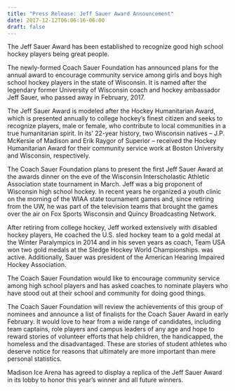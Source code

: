 ```yaml
---
title: "Press Release: Jeff Sauer Award Announcement"
date: 2017-12-12T06:06:16-06:00
draft: false
---
```


The Jeff Sauer Award has been established to recognize good high school hockey players being great people.

The newly-formed Coach Sauer Foundation has announced plans for the annual award to encourage community service among girls and boys high school hockey players in the state of Wisconsin. It is named after the legendary former University of Wisconsin coach and hockey ambassador Jeff Sauer, who passed away in February, 2017.

The Jeff Sauer Award is modeled after the Hockey Humanitarian Award, which is presented annually to college hockey’s finest citizen and seeks to recognize players, male or female, who contribute to local communities in a true humanitarian spirit. In its’ 22-year history, two Wisconsin natives – J.P. McKersie of Madison and Erik Raygor of Superior – received the Hockey Humanitarian Award for their community service work at Boston University and Wisconsin, respectively.

The Coach Sauer Foundation plans to present the first Jeff Sauer Award at the awards dinner on the eve of the Wisconsin Interscholastic Athletic Association state tournament in March.  Jeff was a big proponent of Wisconsin high school hockey. In recent years he organized a youth clinic on the morning of the WIAA state tournament games and, since retiring from the UW, he was part of the television teams that brought the games over the air on Fox Sports Wisconsin and Quincy Broadcasting Network. 

After retiring from college hockey, Jeff worked extensively with disabled hockey players, He coached the U.S. sled hockey team to a gold medal at the Winter Paralympics in 2014 and in his seven years as coach, Team USA won two gold medals at the Sledge Hockey World Championships. was active. Additionally, Sauer was president of the American Hearing Impaired Hockey Association.

The Coach Sauer Foundation would like to encourage community service among high school players and has asked coaches to nominate players who have stood out at their school and community for doing good things.

The Coach Sauer Foundation will review the achievements of this group of nominees and announce a list of finalists for the Coach Sauer Award in early February. It would love to hear from a wide range of candidates, including team captains, role players and campus leaders of any age and hope to reward stories of volunteer efforts that help children, the handicapped, the homeless and the disadvantaged. These are stories of student athletes who deserve notice for reasons that ultimately are more important than mere personal statistics.

Madison Ice Arena has agreed to display a replica of the Jeff Sauer Award in its lobby to honor this year’s winner and all future winners.
